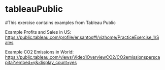 # tableauPublic

#This exercise contains examples from Tableau Public

Example Profits and Sales in US: https://public.tableau.com/profile/er.santos#!/vizhome/PracticeExercise_1/Sales  

Example CO2 Emissions in World: https://public.tableau.com/views/Video1OverviewCO2/CO2emissionsperscapita?:embed=y&:display_count=yes 


